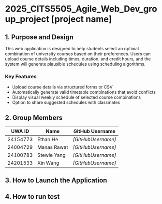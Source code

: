 # 2025_CITS5505_Agile_Web_Dev_group_project [project name]
## 1. Purpose and Design
  This web application is designed to help students select an optimal combination of university courses based on their preferences. Users can upload course details including times, duration, and credit hours, and the system will generate plausible schedules using scheduling algorithms.
### Key Features
- Upload course details via structured forms or CSV
- Automatically generate valid timetable combinations that avoid conflicts
- Display visual weekly schedule of selected course combinations
- Option to share suggested schedules with classmates
## 2. Group Members
| UWA ID   | Name         | GitHub Username |
|----------|--------------|-----------------|
| 24154773 | Ethan He     | *[GitHubUsername]* |
| 24004729 | Manas Rawat  | *[GitHubUsername]* |
| 24100783 | Stewie Yang  | *[GitHubUsername]* |
| 24201533 | Xin Wang     | *[GitHubUsername]* |

## 3. How to Launch the Application

## 4. How to run test
